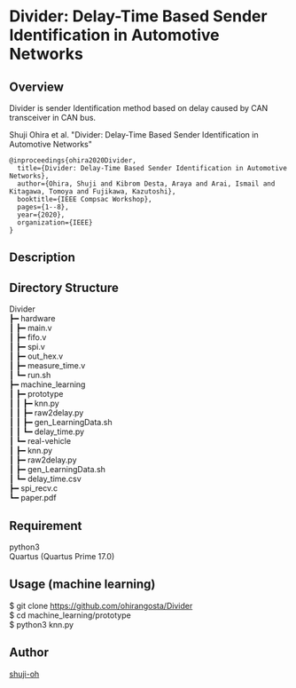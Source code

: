 Divider: Delay-Time Based Sender Identification in Automotive Networks
====

## Overview

Divider is sender Identification method based on delay caused by CAN transceiver in CAN bus.

Shuji Ohira et al. "Divider: Delay-Time Based Sender Identification in Automotive Networks"

```
@inproceedings{ohira2020Divider,
  title={Divider: Delay-Time Based Sender Identification in Automotive Networks},
  author={Ohira, Shuji and Kibrom Desta, Araya and Arai, Ismail and Kitagawa, Tomoya and Fujikawa, Kazutoshi},
  booktitle={IEEE Compsac Workshop},
  pages={1--8},
  year={2020},
  organization={IEEE}
}
```

## Description



## Directory Structure

Divider  
┣━ hardware  
┃	┣━ main.v  
┃	┣━ fifo.v  
┃	┣━ spi.v  
┃	┣━ out_hex.v  
┃	┣━ measure_time.v  
┃	┗━ run.sh  
┣━ machine_learning  
┃	┣━ prototype  
┃   ┃   ┣━ knn.py  
┃   ┃   ┣━ raw2delay.py  
┃   ┃   ┣━ gen_LearningData.sh  
┃	┃   ┗━ delay_time.py  
┃	┗━ real-vehicle  
┃       ┣━ knn.py  
┃       ┣━ raw2delay.py  
┃       ┣━ gen_LearningData.sh  
┃	    ┗━ delay_time.csv  
┣━ spi_recv.c  
┗━ paper.pdf  

## Requirement

python3  
Quartus (Quartus Prime 17.0)  

## Usage (machine learning)

$ git clone https://github.com/ohirangosta/Divider  
$ cd machine_learning/prototype  
$ python3 knn.py  

## Author

[shuji-oh](https://github.com/shuji-oh)
